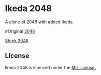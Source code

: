 # Ikeda 2048
A clone of 2048 with added Ikeda.

#Original
[2048](https://github.com/gabrielecirulli/2048)

[Shrek 2048](https://github.com/Omegablaster/Shrek-2048)

## License
Ikeda 2048 is licensed under the [MIT license.](https://github.com/gabrielecirulli/2048/blob/master/LICENSE.txt)

